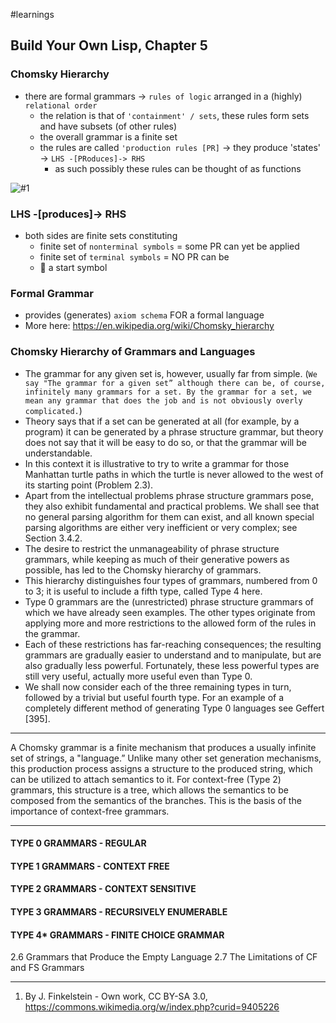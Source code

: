 #learnings

## Build Your Own Lisp, Chapter 5 

### Chomsky Hierarchy

- there are formal grammars -> `rules of logic` arranged in a (highly) `relational order`
  - the relation is that of `'containment' / sets`, these rules form sets and have subsets  (of other rules)
  - the overall grammar is a finite set 
  - the rules are called `'production rules [PR]` -> they produce 'states' -> `LHS -[PRoduces]-> RHS`
    - as such possibly these rules can be thought of as functions

![#1](https://upload.wikimedia.org/wikipedia/commons/9/9a/Chomsky-hierarchy.svg) 

### LHS -[produces]-> RHS

- both sides are finite sets constituting
  - finite set of `nonterminal symbols` = some PR can yet be applied
  - finite set of `terminal symbols` = NO PR can be 
  - 🚗 a start symbol



### Formal Grammar

- provides (generates) `axiom schema` FOR a formal language
- More here: https://en.wikipedia.org/wiki/Chomsky_hierarchy

### Chomsky Hierarchy of Grammars and Languages

- The grammar for any given set is, however, usually far from simple. (`We say "The grammar for a given set” although there can be, of course, infinitely many grammars for a set. By the grammar for a set, we mean any grammar that does the job and is not obviously overly complicated.`) 
- Theory says that if a set can be generated at all (for example, by a program) it can be generated by a phrase structure grammar, but theory does not say that it will be easy to do so, or that the grammar will be understandable. 
- In this context it is illustrative to try to write a grammar for those Manhattan turtle paths in which the turtle is never allowed to the west of its starting point (Problem 2.3). 
- Apart from the intellectual problems phrase structure grammars pose, they also exhibit fundamental and practical problems. We shall see that no general parsing algorithm for them can exist, and all known special parsing algorithms are either very inefficient or very complex; see Section 3.4.2.
- The desire to restrict the unmanageability of phrase structure grammars, while keeping as much of their generative powers as possible, has led to the Chomsky hierarchy of grammars. 
- This hierarchy distinguishes four types of grammars, numbered from 0 to 3; it is useful to include a fifth type, called Type 4 here. 
- Type 0 grammars are the (unrestricted) phrase structure grammars of which we have already seen examples. The other types originate from applying more and more restrictions to the allowed form of the rules in the grammar. 
- Each of these restrictions has far-reaching consequences; the resulting grammars are gradually easier to understand and to manipulate, but are also gradually less powerful. Fortunately, these less powerful types are still very useful, actually more useful even than Type 0.
- We shall now consider each of the three remaining types in turn, followed by a trivial but useful fourth type. For an example of a completely different method of generating Type 0 languages see Geffert [395].


---


A Chomsky grammar is a finite mechanism that produces a usually infinite set of strings, a "language.” Unlike many other set generation mechanisms, this production process assigns a structure to the produced string, which can be utilized to attach semantics to it. For context-free (Type 2) grammars, this structure is a tree, which allows the semantics to be composed from the semantics of the branches. This is the basis of the importance of context-free grammars.

---

#### TYPE 0 GRAMMARS - REGULAR
#### TYPE 1 GRAMMARS - CONTEXT FREE
#### TYPE 2 GRAMMARS - CONTEXT SENSITIVE
#### TYPE 3 GRAMMARS - RECURSIVELY ENUMERABLE
#### TYPE 4* GRAMMARS - FINITE CHOICE GRAMMAR



2.6 Grammars that Produce the Empty Language
2.7 The Limitations of CF and FS Grammars

---

1. By J. Finkelstein - Own work, CC BY-SA 3.0, https://commons.wikimedia.org/w/index.php?curid=9405226